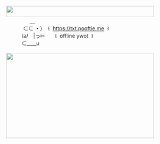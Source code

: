<img width="400" height="30" src="https://middlepot.com/img/lacey.png">\
　　　　‌ ‌ ＿\
　　　‌ ⊂⊂ ・）　꒰ ‌ https://txt.pooftie.me ‌ ꒱\
　　　꒰ა/　|っ✄　　꒰ ‌ offline ywot ‌ ꒱\
　　　⊂____u\
  \
<img width="400" height="230" src="https://middlepot.com/img/ascii.jpg">
